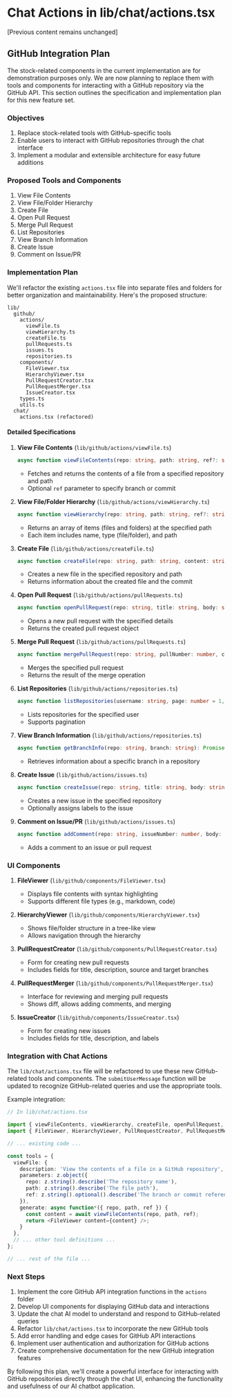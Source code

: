 # Chat Actions in lib/chat/actions.tsx

[Previous content remains unchanged]

## GitHub Integration Plan

The stock-related components in the current implementation are for demonstration purposes only. We are now planning to replace them with tools and components for interacting with a GitHub repository via the GitHub API. This section outlines the specification and implementation plan for this new feature set.

### Objectives

1. Replace stock-related tools with GitHub-specific tools
2. Enable users to interact with GitHub repositories through the chat interface
3. Implement a modular and extensible architecture for easy future additions

### Proposed Tools and Components

1. View File Contents
2. View File/Folder Hierarchy
3. Create File
4. Open Pull Request
5. Merge Pull Request
6. List Repositories
7. View Branch Information
8. Create Issue
9. Comment on Issue/PR

### Implementation Plan

We'll refactor the existing `actions.tsx` file into separate files and folders for better organization and maintainability. Here's the proposed structure:

```
lib/
  github/
    actions/
      viewFile.ts
      viewHierarchy.ts
      createFile.ts
      pullRequests.ts
      issues.ts
      repositories.ts
    components/
      FileViewer.tsx
      HierarchyViewer.tsx
      PullRequestCreator.tsx
      PullRequestMerger.tsx
      IssueCreator.tsx
    types.ts
    utils.ts
  chat/
    actions.tsx (refactored)
```

#### Detailed Specifications

1. **View File Contents** (`lib/github/actions/viewFile.ts`)
   ```typescript
   async function viewFileContents(repo: string, path: string, ref?: string): Promise<string>
   ```
   - Fetches and returns the contents of a file from a specified repository and path
   - Optional `ref` parameter to specify branch or commit

2. **View File/Folder Hierarchy** (`lib/github/actions/viewHierarchy.ts`)
   ```typescript
   async function viewHierarchy(repo: string, path: string, ref?: string): Promise<HierarchyItem[]>
   ```
   - Returns an array of items (files and folders) at the specified path
   - Each item includes name, type (file/folder), and path

3. **Create File** (`lib/github/actions/createFile.ts`)
   ```typescript
   async function createFile(repo: string, path: string, content: string, message: string): Promise<CreateFileResult>
   ```
   - Creates a new file in the specified repository and path
   - Returns information about the created file and the commit

4. **Open Pull Request** (`lib/github/actions/pullRequests.ts`)
   ```typescript
   async function openPullRequest(repo: string, title: string, body: string, head: string, base: string): Promise<PullRequest>
   ```
   - Opens a new pull request with the specified details
   - Returns the created pull request object

5. **Merge Pull Request** (`lib/github/actions/pullRequests.ts`)
   ```typescript
   async function mergePullRequest(repo: string, pullNumber: number, commitMessage?: string): Promise<MergeResult>
   ```
   - Merges the specified pull request
   - Returns the result of the merge operation

6. **List Repositories** (`lib/github/actions/repositories.ts`)
   ```typescript
   async function listRepositories(username: string, page: number = 1, perPage: number = 30): Promise<Repository[]>
   ```
   - Lists repositories for the specified user
   - Supports pagination

7. **View Branch Information** (`lib/github/actions/repositories.ts`)
   ```typescript
   async function getBranchInfo(repo: string, branch: string): Promise<BranchInfo>
   ```
   - Retrieves information about a specific branch in a repository

8. **Create Issue** (`lib/github/actions/issues.ts`)
   ```typescript
   async function createIssue(repo: string, title: string, body: string, labels?: string[]): Promise<Issue>
   ```
   - Creates a new issue in the specified repository
   - Optionally assigns labels to the issue

9. **Comment on Issue/PR** (`lib/github/actions/issues.ts`)
   ```typescript
   async function addComment(repo: string, issueNumber: number, body: string): Promise<Comment>
   ```
   - Adds a comment to an issue or pull request

### UI Components

1. **FileViewer** (`lib/github/components/FileViewer.tsx`)
   - Displays file contents with syntax highlighting
   - Supports different file types (e.g., markdown, code)

2. **HierarchyViewer** (`lib/github/components/HierarchyViewer.tsx`)
   - Shows file/folder structure in a tree-like view
   - Allows navigation through the hierarchy

3. **PullRequestCreator** (`lib/github/components/PullRequestCreator.tsx`)
   - Form for creating new pull requests
   - Includes fields for title, description, source and target branches

4. **PullRequestMerger** (`lib/github/components/PullRequestMerger.tsx`)
   - Interface for reviewing and merging pull requests
   - Shows diff, allows adding comments, and merging

5. **IssueCreator** (`lib/github/components/IssueCreator.tsx`)
   - Form for creating new issues
   - Includes fields for title, description, and labels

### Integration with Chat Actions

The `lib/chat/actions.tsx` file will be refactored to use these new GitHub-related tools and components. The `submitUserMessage` function will be updated to recognize GitHub-related queries and use the appropriate tools.

Example integration:

```typescript
// In lib/chat/actions.tsx

import { viewFileContents, viewHierarchy, createFile, openPullRequest, mergePullRequest } from '../github/actions';
import { FileViewer, HierarchyViewer, PullRequestCreator, PullRequestMerger } from '../github/components';

// ... existing code ...

const tools = {
  viewFile: {
    description: 'View the contents of a file in a GitHub repository',
    parameters: z.object({
      repo: z.string().describe('The repository name'),
      path: z.string().describe('The file path'),
      ref: z.string().optional().describe('The branch or commit reference')
    }),
    generate: async function*({ repo, path, ref }) {
      const content = await viewFileContents(repo, path, ref);
      return <FileViewer content={content} />;
    }
  },
  // ... other tool definitions ...
};

// ... rest of the file ...
```

### Next Steps

1. Implement the core GitHub API integration functions in the `actions` folder
2. Develop UI components for displaying GitHub data and interactions
3. Update the chat AI model to understand and respond to GitHub-related queries
4. Refactor `lib/chat/actions.tsx` to incorporate the new GitHub tools
5. Add error handling and edge cases for GitHub API interactions
6. Implement user authentication and authorization for GitHub actions
7. Create comprehensive documentation for the new GitHub integration features

By following this plan, we'll create a powerful interface for interacting with GitHub repositories directly through the chat UI, enhancing the functionality and usefulness of our AI chatbot application.